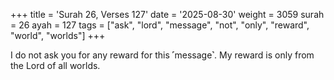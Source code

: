 +++
title = 'Surah 26, Verses 127'
date = '2025-08-30'
weight = 3059
surah = 26
ayah = 127
tags = ["ask", "lord", "message", "not", "only", "reward", "world", "worlds"]
+++

I do not ask you for any reward for this ˹message˺. My reward is only from the Lord of all worlds.